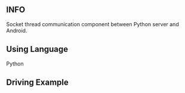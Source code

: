 ## INFO
Socket thread communication component between Python server and Android.


## Using Language
Python

## Driving Example

